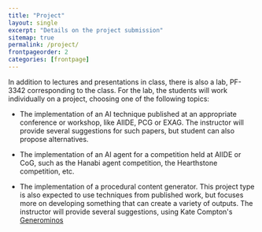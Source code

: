 ```yaml
---
title: "Project"
layout: single
excerpt: "Details on the project submission"
sitemap: true
permalink: /project/
frontpageorder: 2
categories: [frontpage]
---
```


In addition to lectures and presentations in class, there is also a lab, PF-3342 corresponding to the class. For the lab, the students will work individually on a project, choosing one of the following topics:

  - The implementation of an AI technique published at an appropriate conference or workshop, like AIIDE, PCG or EXAG. The instructor will provide several suggestions for such papers, but student can also propose alternatives.
  
  - The implementation of an AI agent for a competition held at AIIDE or CoG, such as the Hanabi agent competition, the Hearthstone competition, etc.
  
  - The implementation of a procedural content generator. This project type is also expected to use techniques from published work, but focuses more on developing something that can create a variety of outputs. The instructor will provide several suggestions, using Kate Compton's [Generominos](http://www.galaxykate.com/generominos/)